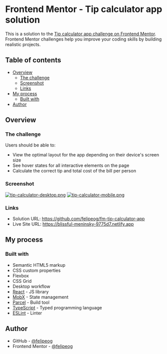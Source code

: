 # Frontend Mentor - Tip calculator app solution

This is a solution to the [Tip calculator app challenge on Frontend Mentor](https://www.frontendmentor.io/challenges/tip-calculator-app-ugJNGbJUX). Frontend Mentor challenges help you improve your coding skills by building realistic projects.

## Table of contents

- [Overview](#overview)
  - [The challenge](#the-challenge)
  - [Screenshot](#screenshot)
  - [Links](#links)
- [My process](#my-process)
  - [Built with](#built-with)
- [Author](#author)

## Overview

### The challenge

Users should be able to:

- View the optimal layout for the app depending on their device's screen size
- See hover states for all interactive elements on the page
- Calculate the correct tip and total cost of the bill per person

### Screenshot

[![tip-calculator-desktop.png](https://i.postimg.cc/J09jmWfL/tip-calculator-desktop.png)](https://postimg.cc/y3yDX26Q)
[![tip-calculator-mobile.png](https://i.postimg.cc/cCKfVJ5h/tip-calculator-mobile.png)](https://postimg.cc/LgpqPmSg)

### Links

- Solution URL: https://github.com/felipeog/fm-tip-calculator-app
- Live Site URL: https://blissful-meninsky-9775d7.netlify.app

## My process

### Built with

- Semantic HTML5 markup
- CSS custom properties
- Flexbox
- CSS Grid
- Desktop workflow
- [React](https://reactjs.org/) - JS library
- [MobX](https://mobx.js.org/) - State management
- [Parcel](https://parceljs.org/) - Build tool
- [TypeScript](https://www.typescriptlang.org/) - Typed programming language
- [ESLint](https://eslint.org/) - Linter

## Author

- GitHub - [@felipeog](https://github.com/felipeog)
- Frontend Mentor - [@felipeog](https://www.frontendmentor.io/profile/felipeog)
